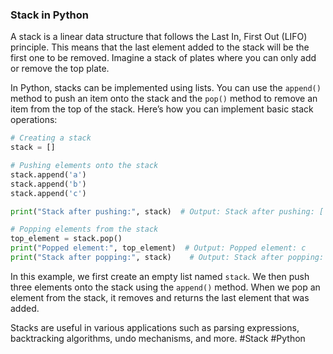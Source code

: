### Stack in Python

A stack is a linear data structure that follows the Last In, First Out (LIFO) principle. This means that the last element added to the stack will be the first one to be removed. Imagine a stack of plates where you can only add or remove the top plate.

In Python, stacks can be implemented using lists. You can use the `append()` method to push an item onto the stack and the `pop()` method to remove an item from the top of the stack. Here’s how you can implement basic stack operations:

```python
# Creating a stack
stack = []

# Pushing elements onto the stack
stack.append('a')
stack.append('b')
stack.append('c')

print("Stack after pushing:", stack)  # Output: Stack after pushing: ['a', 'b', 'c']

# Popping elements from the stack
top_element = stack.pop()
print("Popped element:", top_element)  # Output: Popped element: c
print("Stack after popping:", stack)    # Output: Stack after popping: ['a', 'b']
```

In this example, we first create an empty list named `stack`. We then push three elements onto the stack using the `append()` method. When we pop an element from the stack, it removes and returns the last element that was added.

Stacks are useful in various applications such as parsing expressions, backtracking algorithms, undo mechanisms, and more. #Stack #Python